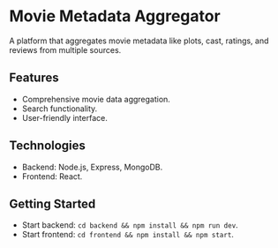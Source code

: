 # Movie Metadata Aggregator

A platform that aggregates movie metadata like plots, cast, ratings, and reviews from multiple sources.

## Features
- Comprehensive movie data aggregation.
- Search functionality.
- User-friendly interface.

## Technologies
- Backend: Node.js, Express, MongoDB.
- Frontend: React.

## Getting Started
- Start backend: `cd backend && npm install && npm run dev`.
- Start frontend: `cd frontend && npm install && npm start`.
